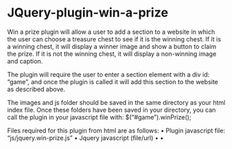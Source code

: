 # JQuery-plugin-win-a-prize

Win a prize plugin will allow a user to add a section to a website in which the user can choose a treasure chest to see if it is the winning chest. If it is a winning chest, it will display a winner image and show a button to claim the prize. If it is not the winning chest, it will display a non-winning image and caption.

The plugin will require the user to enter a section element with a div id: “game”, and once the plugin is called it will add this section to the website as described above.

The images and js folder should be saved in the same directory as your html index file.
Once these folders have been saved in your directory, you can call the plugin in your javascript file with: $(“#game”).winPrize();

Files required for this plugin from html are as follows:
•	Plugin javascript file: “js/jquery.win-prize.js”
•	Jquery javascript (file/url)
•	    <script src = "https://code.jquery.com/jquery-3.4.1.slim.min.js"></script>
•	    <script src = "js/jquery.win-prize.js"></script



Folder directory:
 
index.html: your html file which includes:
<section>
  <div id="game"></div>
</section>

Script.js: your javascript file which calls:
 $("#game").winPrize();

NOTE: winner.html is the default page which the form will submit to which only displays a short message: “Check your email for your prize!”

CUSTOMIZABLE PROPERTIES:
•	border: Border around the entire game section
    default: 10px solid black
•	background: background color for entire section
    rgb(202,208,214)
•	imageBorder: border around treasure chest images
    default: 5px solid #555
•	imageHeight: height of treasure chest image
    default: 100px
•	imageWidth: width of treasure chest image
    default 100px
•	captionColor: color of text under the game images
    default: rgb(202,208,214)
•	captionBackground: background of caption text
    default: black
•	numOfChests: number of chests displayed
    default: 10
•	gethtml: address to send form submit to (name and email)
    default: js/winner.html
•	winningCaption: caption displayed if user is a winner
    default: CONGRATULATIONS!
•	losingCaption: caption displayed if user does not win
    default: SORRY, NOT A WINNER! BETTER LUCK NEXT TIME!
